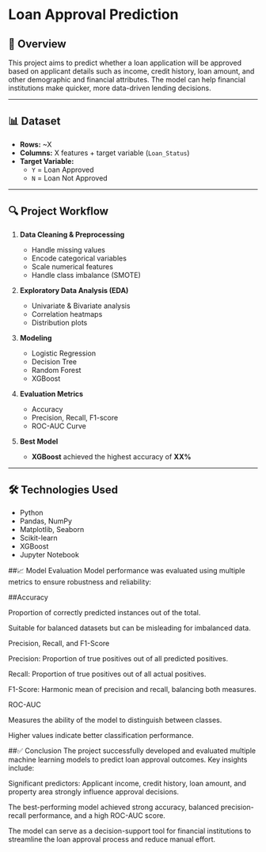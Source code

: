 
# Loan Approval Prediction

## 📌 Overview
This project aims to predict whether a loan application will be approved based on applicant details such as income, credit history, loan amount, and other demographic and financial attributes. The model can help financial institutions make quicker, more data-driven lending decisions.

---

## 📊 Dataset
- **Rows:** ~X
- **Columns:** X features + target variable (`Loan_Status`)
- **Target Variable:** 
  - `Y` = Loan Approved
  - `N` = Loan Not Approved

---

## 🔍 Project Workflow
1. **Data Cleaning & Preprocessing**
   - Handle missing values
   - Encode categorical variables
   - Scale numerical features
   - Handle class imbalance (SMOTE)

2. **Exploratory Data Analysis (EDA)**
   - Univariate & Bivariate analysis
   - Correlation heatmaps
   - Distribution plots

3. **Modeling**
   - Logistic Regression
   - Decision Tree
   - Random Forest
   - XGBoost

4. **Evaluation Metrics**
   - Accuracy
   - Precision, Recall, F1-score
   - ROC-AUC Curve

5. **Best Model**
   - **XGBoost** achieved the highest accuracy of **XX%**

---

## 🛠️ Technologies Used
- Python
- Pandas, NumPy
- Matplotlib, Seaborn
- Scikit-learn
- XGBoost
- Jupyter Notebook

##📈 Model Evaluation
Model performance was evaluated using multiple metrics to ensure robustness and reliability:

##Accuracy

Proportion of correctly predicted instances out of the total.

Suitable for balanced datasets but can be misleading for imbalanced data.

Precision, Recall, and F1-Score

Precision: Proportion of true positives out of all predicted positives.

Recall: Proportion of true positives out of all actual positives.

F1-Score: Harmonic mean of precision and recall, balancing both measures.

ROC-AUC

Measures the ability of the model to distinguish between classes.

Higher values indicate better classification performance.

##✅ Conclusion
The project successfully developed and evaluated multiple machine learning models to predict loan approval outcomes.
Key insights include:

Significant predictors: Applicant income, credit history, loan amount, and property area strongly influence approval decisions.

The best-performing model achieved strong accuracy, balanced precision-recall performance, and a high ROC-AUC score.

The model can serve as a decision-support tool for financial institutions to streamline the loan approval process and reduce manual effort.






